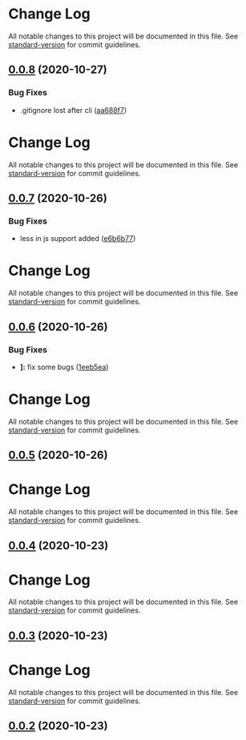 # Change Log

All notable changes to this project will be documented in this file. See [standard-version](https://github.com/conventional-changelog/standard-version) for commit guidelines.

## [0.0.8](https://github.com/21epub/create-parcel-react-library/compare/v0.0.7...v0.0.8) (2020-10-27)


### Bug Fixes

* .gitignore lost after cli ([aa688f7](https://github.com/21epub/create-parcel-react-library/commit/aa688f7))



# Change Log

All notable changes to this project will be documented in this file. See [standard-version](https://github.com/conventional-changelog/standard-version) for commit guidelines.

## [0.0.7](https://github.com/21epub/create-parcel-react-library/compare/v0.0.6...v0.0.7) (2020-10-26)


### Bug Fixes

* less in js support added ([e6b6b77](https://github.com/21epub/create-parcel-react-library/commit/e6b6b77))



# Change Log

All notable changes to this project will be documented in this file. See [standard-version](https://github.com/conventional-changelog/standard-version) for commit guidelines.

## [0.0.6](https://github.com/21epub/create-parcel-react-library/compare/v0.0.5...v0.0.6) (2020-10-26)


### Bug Fixes

* **]:** fix some bugs ([1eeb5ea](https://github.com/21epub/create-parcel-react-library/commit/1eeb5ea))



# Change Log

All notable changes to this project will be documented in this file. See [standard-version](https://github.com/conventional-changelog/standard-version) for commit guidelines.

## [0.0.5](https://github.com/21epub/create-parcel-react-library/compare/v0.0.4...v0.0.5) (2020-10-26)



# Change Log

All notable changes to this project will be documented in this file. See [standard-version](https://github.com/conventional-changelog/standard-version) for commit guidelines.

## [0.0.4](https://github.com/21epub/create-parcel-react-library/compare/v0.0.3...v0.0.4) (2020-10-23)



# Change Log

All notable changes to this project will be documented in this file. See [standard-version](https://github.com/conventional-changelog/standard-version) for commit guidelines.

## [0.0.3](https://github.com/21epub/create-parcel-react-library/compare/v0.0.2...v0.0.3) (2020-10-23)



# Change Log

All notable changes to this project will be documented in this file. See [standard-version](https://github.com/conventional-changelog/standard-version) for commit guidelines.

## [0.0.2](https://github.com/21epub/create-parcel-react-library/compare/v0.0.1...v0.0.2) (2020-10-23)
